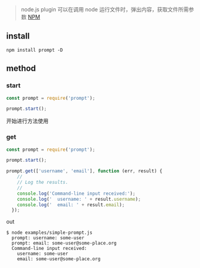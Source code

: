 
> node.js plugin 可以在调用 node 运行文件时，弹出内容，获取文件所需参数 [NPM](https://www.npmjs.com/package/prompt)


## install

```shell
npm install prompt -D
```

## method

### start

```js
const prompt = require('prompt');

prompt.start();
```

开始进行方法使用

### get

```js
const prompt = require('prompt');

prompt.start();

prompt.get(['username', 'email'], function (err, result) {
    //
    // Log the results.
    //
    console.log('Command-line input received:');
    console.log('  username: ' + result.username);
    console.log('  email: ' + result.email);
  });
```

out

```shell
$ node examples/simple-prompt.js
  prompt: username: some-user
  prompt: email: some-user@some-place.org
  Command-line input received:
    username: some-user
    email: some-user@some-place.org

```

